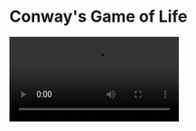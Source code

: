 # Conway's Game of Life

![showcase](https://private-user-images.githubusercontent.com/126930965/444931810-db74def9-379a-4f15-a3bf-ec83896e86b0.mp4?jwt=eyJhbGciOiJIUzI1NiIsInR5cCI6IkpXVCJ9.eyJpc3MiOiJnaXRodWIuY29tIiwiYXVkIjoicmF3LmdpdGh1YnVzZXJjb250ZW50LmNvbSIsImtleSI6ImtleTUiLCJleHAiOjE3NDc2MTMzNDksIm5iZiI6MTc0NzYxMzA0OSwicGF0aCI6Ii8xMjY5MzA5NjUvNDQ0OTMxODEwLWRiNzRkZWY5LTM3OWEtNGYxNS1hM2JmLWVjODM4OTZlODZiMC5tcDQ_WC1BbXotQWxnb3JpdGhtPUFXUzQtSE1BQy1TSEEyNTYmWC1BbXotQ3JlZGVudGlhbD1BS0lBVkNPRFlMU0E1M1BRSzRaQSUyRjIwMjUwNTE5JTJGdXMtZWFzdC0xJTJGczMlMkZhd3M0X3JlcXVlc3QmWC1BbXotRGF0ZT0yMDI1MDUxOVQwMDA0MDlaJlgtQW16LUV4cGlyZXM9MzAwJlgtQW16LVNpZ25hdHVyZT03NGIzYWVkZjVhOWZhNjYwMmI4MTE4MThhOTZkMjYzZDQ2YWE0ZTNiNTU4ODg2ZWY0NjVlODhjNjlkOTVkYWMxJlgtQW16LVNpZ25lZEhlYWRlcnM9aG9zdCJ9.TjzCjk0Pw_Yv5IdOh9BshkSkmfm_fT--TRXlUr_rdlI)
